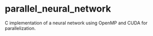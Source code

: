 # parallel_neural_network
C implementation of a neural network using OpenMP and CUDA for parallelization.
